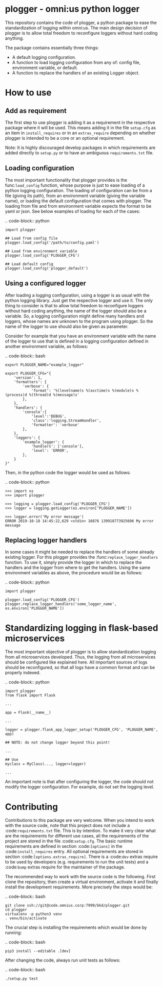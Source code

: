 plogger - omni:us python logger
===============================

This repository contains the code of plogger, a python package to ease the
standardization of logging within omni:us. The main design decision of plogger
is to allow total freedom to reconfigure loggers without hard coding anything.

The package contains essentially three things:

- A default logging configuration.
- A function to load logging configuration from any of: config file, environment variable, or default.
- A function to replace the handlers of an existing Logger object.


How to use
==========


Add as requirement
------------------

The first step to use plogger is adding it as a requirement in the respective
package where it will be used. This means adding it in the file `setup.cfg` as
an item in `install_requires` or in an `extras_require` depending on whether
plogger is intended to be a core or an optional requirement.

Note: It is highly discouraged develop packages in which requirements are added
directly to `setup.py` or to have an ambiguous `requirements.txt` file.


Loading configuration
---------------------

The most important functionality that plogger provides is the func:`load_config`
function, whose purpose is just to ease loading of a python logging
configuration. The loading of configuration can be from a file (giving its
path), from an environment variable (giving the variable name), or loading the
default configuration that comes with plogger. The loading from file and from
environment variable expects the format to be yaml or json. See below examples
of loading for each of the cases:

.. code-block:: python

    import plogger

    ## Load from config file
    plogger.load_config('/path/to/config.yaml')

    ## Load from environment variable
    plogger.load_config('PLOGGER_CFG')

    ## Load default config
    plogger.load_config('plogger_default')


Using a configured logger
-------------------------

After loading a logging configuration, using a logger is as usual with the
python logging library. Just get the respective logger and use it. The only
thing to consider is that to allow total freedom to reconfigure loggers without
hard coding anything, the name of the logger should also be a variable. So,
a logging configuration might define many handlers and loggers, whose names
are unknown to the program using plogger. So the name of the logger to use
should also be given as parameter.

Consider for example that you have an environment variable with the name of the
logger to use that is defined in a logging configuration defined in another
environment variable, as follows:

.. code-block:: bash

    export PLOGGER_NAME="example_logger"

    export PLOGGER_CFG="{
        'version': 1,
        'formatters': {
            'verbose': {
                'format': '%(levelname)s %(asctime)s %(module)s %(process)d %(thread)d %(message)s'
            },
        },
        'handlers': {
            'console':{
                'level':'DEBUG',
                'class':'logging.StreamHandler',
                'formatter': 'verbose'
            },
        },
        'loggers': {
            'example_logger': {
                'handlers': ['console'],
                'level': 'ERROR',
            },
        }
    }"

Then, in the python code the logger would be used as follows:

.. code-block:: python

    >>> import os
    >>> import plogger

    >>> logging = plogger.load_config('PLOGGER_CFG')
    >>> logger = logging.getLogger(os.environ['PLOGGER_NAME'])

    >>> logger.error('My error message')
    ERROR 2019-10-18 14:45:22,629 <stdin> 16876 139918773925696 My error message


Replacing logger handlers
-------------------------

In some cases it might be needed to replace the handlers of some already
existing logger. For this plogger provides the :func:`replace_logger_handlers`
function. To use it, simply provide the logger in which to replace the handlers
and the logger from where to get the handlers. Using the same environment
variables as above, the procedure would be as follows:

.. code-block:: python

    import plogger

    plogger.load_config('PLOGGER_CFG')
    plogger.replace_logger_handlers('some_logger_name', os.environ['PLOGGER_NAME'])


Standardizing logging in flask-based microservices
==================================================

The most important objective of plogger is to allow standardization logging from
all microservices developed. Thus, the logging from all microservices should be
configured like explained here. All important sources of logs should be
reconfigured, so that all logs have a common format and can be properly indexed.

.. code-block:: python

    import plogger
    from flask import Flask

    ...

    app = Flask(__name__)

    ...

    logger = plogger.flask_app_logger_setup('PLOGGER_CFG', 'PLOGGER_NAME', app)

    ## NOTE: do not change logger beyond this point!

    ...

    ## Use
    myclass = MyClass(..., logger=logger)

    ...

An important note is that after configuring the logger, the code should not
modify the logger configuration. For example, do not set the logging level.


Contributing
============

Contributions to this package are very welcome. When you intend to work with the
source code, note that this project does not include a :code:`requirements.txt`
file. This is by intention. To make it very clear what are the requirements for
different use cases, all the requirements of the project are stored in the file
:code:`setup.cfg`. The basic runtime requirements are defined in section
:code:`[options]` in the :code:`install_requires` entry. All optional
requirements are stored in section :code:`[options.extras_require]`. There is a
:code:`dev` extras require to be used by developers (e.g. requirements to run
the unit tests) and a :code:`bump` extras require for the maintainer of the
package.

The recommended way to work with the source code is the following. First clone
the repository, then create a virtual environment, activate it and finally
install the development requirements. More precisely the steps would be:

.. code-block:: bash

    git clone ssh://git@code.omnius.corp:7999/bkd/plogger.git
    cd plogger
    virtualenv -p python3 venv
    . venv/bin/activate

The crucial step is installing the requirements which would be done by running:

.. code-block:: bash

    pip3 install --editable .[dev]

After changing the code, always run unit tests as follows:

.. code-block:: bash

    ./setup.py test
